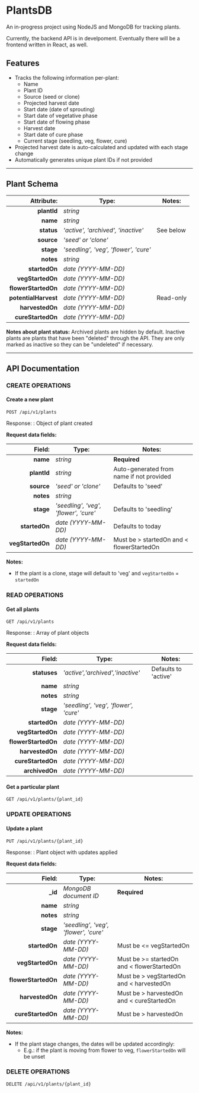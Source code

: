 # PlantsDB

An in-progress project using NodeJS and MongoDB for tracking plants.

Currently, the backend API is in develpoment. Eventually there will be a frontend written in React, as well.

## Features

- Tracks the following information per-plant:
  - Name
  - Plant ID
  - Source (seed or clone)
  - Projected harvest date
  - Start date (date of sprouting)
  - Start date of vegetative phase
  - Start date of flowing phase
  - Harvest date
  - Start date of cure phase
  - Current stage (seedling, veg, flower, cure)
- Projected harvest date is auto-calculated and updated with each stage change
- Automatically generates unique plant IDs if not provided

---

## Plant Schema

|           Attribute: | Type:                                 | Notes:    |
| -------------------: | ------------------------------------- | --------- |
|          **plantId** | _string_                              |           |
|             **name** | _string_                              |           |
|           **status** | _'active', 'archived', 'inactive'_    | See below |
|           **source** | _'seed' or 'clone'_                   |           |
|            **stage** | _'seedling', 'veg', 'flower', 'cure'_ |           |
|            **notes** | _string_                              |           |
|        **startedOn** | _date (YYYY-MM-DD)_                   |           |
|     **vegStartedOn** | _date (YYYY-MM-DD)_                   |           |
|  **flowerStartedOn** | _date (YYYY-MM-DD)_                   |           |
| **potentialHarvest** | _date (YYYY-MM-DD)_                   | Read-only |
|      **harvestedOn** | _date (YYYY-MM-DD)_                   |           |
|    **cureStartedOn** | _date (YYYY-MM-DD)_                   |           |

**Notes about plant status:**
Archived plants are hidden by default. Inactive plants are plants that have been "deleted" through the API. They are only marked as inactive so they can be "undeleted" if necessary.

---

## API Documentation

### CREATE OPERATIONS

#### Create a new plant

`POST /api/v1/plants`

Response:
: Object of plant created

**Request data fields:**

|           Field: | Type:                                 | Notes:                                    |
| ---------------: | ------------------------------------- | ----------------------------------------- |
|         **name** | _string_                              | **Required**                              |
|      **plantId** | _string_                              | Auto-generated from name if not provided  |
|       **source** | _'seed' or 'clone'_                   | Defaults to 'seed'                        |
|        **notes** | _string_                              |                                           |
|        **stage** | _'seedling', 'veg', 'flower', 'cure'_ | Defaults to 'seedling'                    |
|    **startedOn** | _date (YYYY-MM-DD)_                   | Defaults to today                         |
| **vegStartedOn** | _date (YYYY-MM-DD)_                   | Must be > startedOn and < flowerStartedOn |

**Notes:**

- If the plant is a clone, stage will default to 'veg' and `vegStartedOn` = `startedOn`

### READ OPERATIONS

#### Get all plants

`GET /api/v1/plants`

Response:
: Array of plant objects

**Request data fields:**

|              Field: | Type:                                 | Notes:               |
| ------------------: | ------------------------------------- | -------------------- |
|        **statuses** | _'active','archived','inactive'_      | Defaults to 'active' |
|            **name** | _string_                              |                      |
|           **notes** | _string_                              |                      |
|           **stage** | _'seedling', 'veg', 'flower', 'cure'_ |                      |
|       **startedOn** | _date (YYYY-MM-DD)_                   |                      |
|    **vegStartedOn** | _date (YYYY-MM-DD)_                   |                      |
| **flowerStartedOn** | _date (YYYY-MM-DD)_                   |                      |
|     **harvestedOn** | _date (YYYY-MM-DD)_                   |                      |
|   **cureStartedOn** | _date (YYYY-MM-DD)_                   |                      |
|      **archivedOn** | _date (YYYY-MM-DD)_                   |                      |

#### Get a particular plant

`GET /api/v1/plants/{plant_id}`

### UPDATE OPERATIONS

#### Update a plant

`PUT /api/v1/plants/{plant_id}`

Response:
: Plant object with updates applied

**Request data fields:**

|              Field: | Type:                                 | Notes:                                     |
| ------------------: | ------------------------------------- | ------------------------------------------ |
|            **\_id** | _MongoDB document ID_                 | **Required**                               |
|            **name** | _string_                              |                                            |
|           **notes** | _string_                              |                                            |
|           **stage** | _'seedling', 'veg', 'flower', 'cure'_ |                                            |
|       **startedOn** | _date (YYYY-MM-DD)_                   | Must be <= vegStartedOn                    |
|    **vegStartedOn** | _date (YYYY-MM-DD)_                   | Must be >= startedOn and < flowerStartedOn |
| **flowerStartedOn** | _date (YYYY-MM-DD)_                   | Must be > vegStartedOn and < harvestedOn   |
|     **harvestedOn** | _date (YYYY-MM-DD)_                   | Must be > harvestedOn and < cureStartedOn  |
|   **cureStartedOn** | _date (YYYY-MM-DD)_                   | Must be > harvestedOn                      |

**Notes:**

- If the plant stage changes, the dates will be updated accordingly:
  - E.g.: if the plant is moving from flower to veg, `flowerStartedOn` will be unset

### DELETE OPERATIONS

`DELETE /api/v1/plants/{plant_id}`

